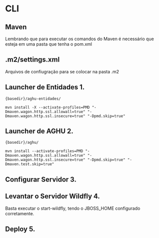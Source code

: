 # CLI
## Maven
Lembrando que para executar os comandos do Maven é necessário que esteja em uma pasta que tenha o pom.xml

## .m2/settings.xml
Arquivos de confiugração para se colocar na pasta .m2

## Launcher de Entidades 1.
`{basedir}/aghu-entidades/`

` mvn install -X --activate-profiles=PMD "-Dmaven.wagon.http.ssl.allowall=true" "-Dmaven.wagon.http.ssl.insecure=true" "-Dpmd.skip=true" `

## Launcher de AGHU 2.
`{basedir}/aghu/`

`mvn install --activate-profiles=PMD "-Dmaven.wagon.http.ssl.allowall=true" "-Dmaven.wagon.http.ssl.insecure=true" "-Dpmd.skip=true" "-Dmaven.test.skip=true"`

## Configurar Servidor 3.

## Levantar o Servidor Wildfly 4.
Basta executar o start-wildfly, tendo o JBOSS_HOME configurado corretamente.

## Deploy 5.
